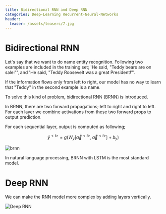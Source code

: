 ```yaml
---
title: Bidirectional RNN and Deep RNN
categories: Deep-Learning Recurrent-Neural-Networks
header:
  teaser: /assets/teasers/7.jpg
---
```


# Bidirectional RNN

Let's say that we want to do name entity recognition. Following two examples are included in the training set; 'He said, "Teddy bears are on sale!"', and 'He said, "Teddy Roosevelt was a great President!"'.

If the information flows only from left to right, our model has no way to learn that "Teddy" in the second example is a name.

To solve this kind of problem, bidirectional RNN (BRNN) is introduced.

In BRNN, there are two forward propagations; left to right and right to left. For each layer we combine activations from these two forward props to output prediction.

For each sequential layer, output is computed as following;

$$
\hat{y}^{<t>} = g(W_y[\overrightarrow{a}^{<t>}, \overleftarrow{a}^{<t>}] + b_y)
$$


![brnn](https://lh3.googleusercontent.com/iIrosdlSLxNvXyvuF_7idrI-hZd7AwBeoflhenkIkX8G-lTGjW0-2XhkQsO7Kr5hsXmmC1I3Y5pDpj8vC8ELqZSH5MgqSSXrPnHBu7lhFsQZAjMQ7-X41iMtIiFry3tpZ9iO_JDOVw=w2400)

In natural language processing, BRNN with LSTM is the most standard model.

# Deep RNN

We can make the RNN model more complex by adding layers vertically.

![Deep RNN](https://lh3.googleusercontent.com/SF0dJ35Gxy9xBiiJn47rYB6cgDXy-8qlqs7QlBPdqlRVVK_O8bejoEKzJae_V2S78nepTvkri_7HZtOcqgP2DS6iohZPxrcnHc6chbGI_LeSLqfX3wf3Dd7nj5VgD5RR4qbr3F41aQ=w2400)
